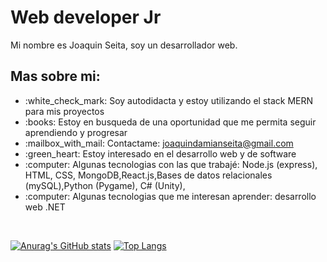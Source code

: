 
<h1>Web developer Jr</h1>

Mi nombre es Joaquin Seita, soy un desarrollador web.

<h2>Mas sobre mi:</h2>

<ul>
<li>:white_check_mark: Soy autodidacta y estoy utilizando el stack MERN para mis proyectos</li>
<li>:books: Estoy en busqueda de una oportunidad que me permita seguir aprendiendo y progresar</li>
<li>:mailbox_with_mail: Contactame: <a href="mailto:joaquindamianseita@gmail.com">joaquindamianseita@gmail.com</a></li>
<li>:green_heart: Estoy interesado en el desarrollo web y de software</li>
<li>:computer: Algunas tecnologias con las que trabajé: Node.js (express), HTML, CSS, MongoDB,React.js,Bases de datos relacionales (mySQL),Python (Pygame), C# (Unity),</li>
<li>:computer: Algunas tecnologias que me interesan aprender: desarrollo web .NET</li>
</ul><br>

[![Anurag's GitHub stats](https://github-readme-stats.vercel.app/api?username=JoaquinDamianSeita&theme=react)](https://github.com/anuraghazra/github-readme-stats)
[![Top Langs](https://github-readme-stats.vercel.app/api/top-langs/?username=JoaquinDamianSeita&layout=compact&theme=react)](https://github.com/anuraghazra/github-readme-stats)

